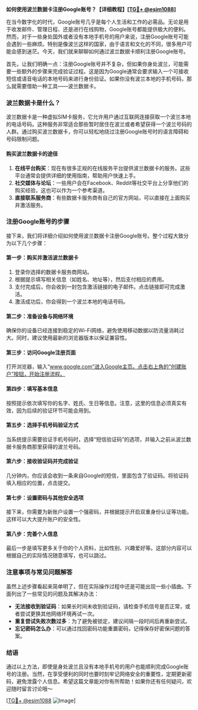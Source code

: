 **如何使用波兰数据卡注册Google账号？【详细教程】[[TG💪+ @esim1088](https://t.me/s/esim1088)]**

在当今数字化的时代，Google账号几乎是每个人生活和工作的必需品。无论是用于收发邮件、管理日程、还是进行在线购物，Google账号都能提供极大的便利。然而，对于一些身处国外或者没有本地手机号的用户来说，注册Google账号可能会遇到一些麻烦。特别是像波兰这样的国家，由于语言和文化的不同，很多用户可能会感到迷茫。今天，我们就来聊聊如何通过波兰数据卡顺利注册Google账号。

首先，让我们明确一点：注册Google账号并不复杂，但如果你身处波兰，可能需要一些额外的步骤来完成验证过程。这是因为Google通常会要求输入一个可接收短信或语音电话的本地号码来进行身份验证。如果你没有波兰本地的手机号码，那么就需要借助一种工具——波兰数据卡。

### 波兰数据卡是什么？

波兰数据卡是一种虚拟SIM卡服务，它允许用户通过互联网连接获取一个波兰本地的电话号码。这种服务非常适合那些暂时居住在波兰或者希望获得一个波兰号码的人群。通过购买波兰数据卡，你可以轻松地绕过注册Google账号时的语言障碍和号码限制问题。

#### 购买波兰数据卡的途径

1. **在线平台购买**：现在有很多正规的在线服务平台提供波兰数据卡的服务。这些平台通常会提供详细的使用指南，帮助用户快速上手。
2. **社交媒体与论坛**：一些用户会在Facebook、Reddit等社交平台上分享他们的购买经验，这也可以作为一个参考渠道。
3. **直接联系服务商**：有些数据卡服务商有自己的官方网站，可以直接在上面购买并激活服务。

### 注册Google账号的步骤

接下来，我们将详细介绍如何使用波兰数据卡注册Google账号。整个过程大致分为以下几个步骤：

#### 第一步：购买并激活波兰数据卡

1. 登录你选择的数据卡服务商网站。
2. 根据提示填写相关信息（如姓名、地址等），然后支付相应的费用。
3. 支付完成后，你会收到一封包含激活链接的电子邮件。点击链接即可完成激活。
4. 激活成功后，你会得到一个波兰本地的电话号码。

#### 第二步：准备设备与网络环境

确保你的设备已经连接到稳定的Wi-Fi网络，避免使用移动数据以防流量消耗过大。同时，建议使用最新的浏览器版本以保证兼容性。

#### 第三步：访问Google注册页面

打开浏览器，输入“www.google.com”进入Google主页。点击右上角的“创建账户”按钮，开始注册流程。

#### 第四步：填写基本信息

按照提示依次填写你的名字、姓氏、生日等信息。注意，这里的信息必须真实有效，因为后续的验证环节可能会用到。

#### 第五步：选择手机号码验证方式

当系统提示需要验证手机号码时，选择“短信验证码”的选项，并输入之前从波兰数据卡服务商那里获得的波兰号码。

#### 第六步：接收验证码并完成验证

几分钟内，你应该会收到一条来自Google的短信，里面包含了验证码。将验证码填入相应的位置，点击提交。

#### 第七步：设置密码与其他安全选项

接下来，你需要为新账户设置一个强密码，并根据提示开启双重身份认证等功能。这样可以大大提升账户的安全性。

#### 第八步：完善个人信息

最后一步是填写更多关于你的个人资料，比如性别、兴趣爱好等。这部分内容可以根据自己的实际情况随意填写，也可以跳过。

### 注意事项与常见问题解答

虽然上述步骤看起来简单明了，但在实际操作过程中还是可能出现一些小插曲。下面列出了一些常见的问题及其解决办法：

- **无法接收到验证码**：如果长时间未收到验证码，请检查手机信号是否正常，或者尝试更换其他网络环境再试一次。
- **重复尝试失败次数过多**：为了避免被锁定，建议间隔一段时间后再重新尝试。
- **忘记密码怎么办**：可以通过找回密码功能重置密码，记得保存好密保问题的答案。

### 结语

通过以上方法，即使是身处波兰且没有本地手机号的用户也能顺利完成Google账号的注册。当然，在享受便利的同时也要时刻牢记网络安全的重要性，定期更新密码，避免泄露个人信息。希望这篇文章能对你有所帮助！如果你还有任何疑问，欢迎随时留言讨论哦～ 

[[TG💪+ @esim1088](https://t.me/s/esim1088) ![Image](https://i.postimg.cc/4NQfJmqS/Snipaste-2025-05-13-00-14-12.png)]